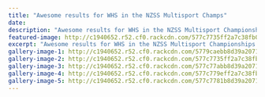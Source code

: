 ```yaml
---
title: "Awesome results for WHS in the NZSS Multisport Champs"
date: 
description: "Awesome results for WHS in the NZSS Multisport Championships which were held alongside the 3D multisport event on Sunday 5 June in Rotorua..."
featured-image: http://c1940652.r52.cf0.rackcdn.com/577c7735ff2a7c38fb000630/WHS-students-that-competed.jpg
excerpt: "Awesome results for WHS in the NZSS Multisport Championships which were held alongside the 3D multisport event on Sunday 5 June in Rotorua."
gallery-image-1: http://c1940652.r52.cf0.rackcdn.com/5779caebb8d39a2071000543/Festival-Logo.jpg
gallery-image-2: http://c1940652.r52.cf0.rackcdn.com/577c7735ff2a7c38fb000630/WHS-students-that-competed.jpg
gallery-image-3: http://c1940652.r52.cf0.rackcdn.com/577c77abb8d39a2071000633/at-bikes.jpg
gallery-image-4: http://c1940652.r52.cf0.rackcdn.com/577c779eff2a7c38fb000634/at-kayaking.jpg
gallery-image-5: http://c1940652.r52.cf0.rackcdn.com/577c7781b8d39a2071000631/Girl-no-215.jpg
---
```

